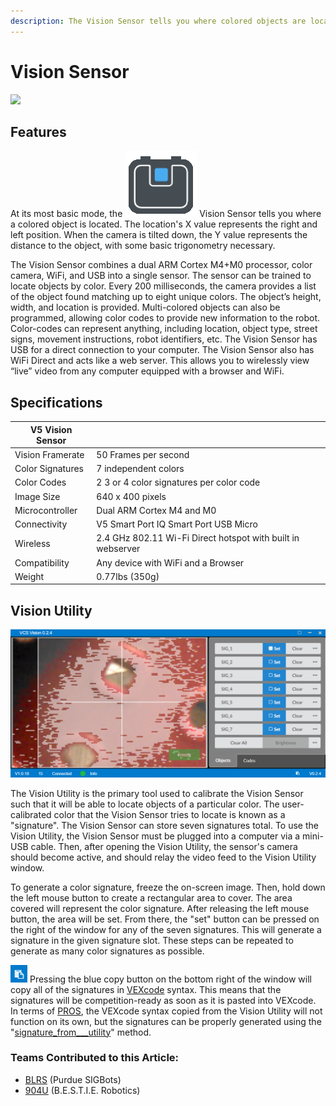 ```yaml
---
description: The Vision Sensor tells you where colored objects are located.
---
```


# Vision Sensor

![](../../../.gitbook/assets/visionsensor\_render.png)

## Features

At its most basic mode, the <img src="../../../.gitbook/assets/visionsensor_icon.png" alt="" data-size="line"> Vision Sensor tells you where a colored object is located. The location's X value represents the right and left position. When the camera is tilted down, the Y value represents the distance to the object, with some basic trigonometry necessary.

The Vision Sensor combines a dual ARM Cortex M4+M0 processor, color camera, WiFi, and USB into a single sensor. The sensor can be trained to locate objects by color. Every 200 milliseconds, the camera provides a list of the object found matching up to eight unique colors. The object’s height, width, and location is provided. Multi-colored objects can also be programmed, allowing color codes to provide new information to the robot. Color-codes can represent anything, including location, object type, street signs, movement instructions, robot identifiers, etc. The Vision Sensor has USB for a direct connection to your computer. The Vision Sensor also has WiFi Direct and acts like a web server. This allows you to wirelessly view “live” video from any computer equipped with a browser and WiFi.

## Specifications

| **V5 Vision Sensor** |                                                             |
| -------------------- | ----------------------------------------------------------- |
| Vision Framerate     | 50 Frames per second                                        |
| Color Signatures     | 7 independent colors                                        |
| Color Codes          | 2 3 or 4 color signatures per color code                    |
| Image Size           | 640 x 400 pixels                                            |
| Microcontroller      | Dual ARM Cortex M4 and M0                                   |
| Connectivity         | V5 Smart Port IQ Smart Port USB Micro                       |
| Wireless             | 2.4 GHz 802.11 Wi-Fi Direct hotspot with built in webserver |
| Compatibility        | Any device with WiFi and a Browser                          |
| Weight               | 0.77lbs (350g)                                              |

## Vision Utility

![The Vision Utility recognizing a red gear's color signature, creating a white rectangular overlay to show object recognition.](<../../../.gitbook/assets/image (101).png>)

The Vision Utility is the primary tool used to calibrate the Vision Sensor such that it will be able to locate objects of a particular color. The user-calibrated color that the Vision Sensor tries to locate is known as a "signature". The Vision Sensor can store seven signatures total. To use the Vision Utility, the Vision Sensor must be plugged into a computer via a mini-USB cable. Then, after opening the Vision Utility, the sensor's camera should become active, and should relay the video feed to the Vision Utility window.

To generate a color signature, freeze the on-screen image. Then, hold down the left mouse button to create a rectangular area to cover. The area covered will represent the color signature. After releasing the left mouse button, the area will be set. From there, the "set" button can be pressed on the right of the window for any of the seven signatures. This will generate a signature in the given signature slot. These steps can be repeated to generate as many color signatures as possible.

<img src="../../../.gitbook/assets/image (246).png" alt="" data-size="line"> Pressing the blue copy button on the bottom right of the window will copy all of the signatures in [VEXcode](../../../software/vex-programming-software/vex-coding-studio-vcs.md) syntax. This means that the signatures will be competition-ready as soon as it is pasted into VEXcode. In terms of [PROS](../../../software/vex-programming-software/pros/), the VEXcode syntax copied from the Vision Utility will not function on its own, but the signatures can be properly generated using the "[signature\_from_\__utility](https://pros.cs.purdue.edu/v5/api/cpp/vision.html#signature-from-utility)" method.

### Teams Contributed to this Article:

* [BLRS](https://purduesigbots.com/) (Purdue SIGBots)
* [904U](https://www.youtube.com/channel/UCKvtsL9hJ\_x7bqrpl3nJ3Gg/) (B.E.S.T.I.E. Robotics)
